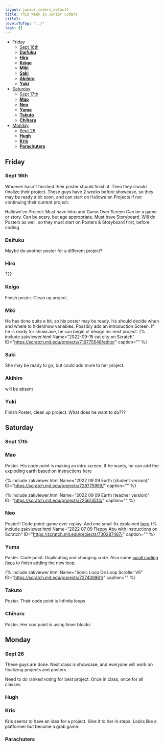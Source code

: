 ```yaml
---
layout: junior_coders_default
title: This Week in Junior Coders
title2: 
levelsToTop: "../"
tags: []
---
```

<!-- TOC -->

* [Friday](#friday)
  * [Sept 16th](#sept-16th)
  * [**Daifuku**](#daifuku)
  * [**Hiro**](#hiro)
  * [**Keigo**](#keigo)
  * [**Miki**](#miki)
  * [**Saki**](#saki)
  * [**Akihiro**](#akihiro)
  * [**Yuki**](#yuki)
* [Saturday](#saturday)
  * [Sept 17th](#sept-17th)
  * [**Mao**](#mao)
  * [**Neo**](#neo)
  * [**Yuma**](#yuma)
  * [**Takuto**](#takuto)
  * [**Chiharu**](#chiharu)
* [Monday](#monday)
  * [Sept 26](#sept-26)
  * [**Hugh**](#hugh)
  * [**Kris**](#kris)
  * [**Parachuters**](#parachuters)

<!-- /TOC -->


## Friday
### Sept 16th

Whoever hasn't finished their poster should finish it. Then they should finalize their project. These guys have 2 weeks before showcase, so they may be ready a bit soon, and can start on Hallowe'en Projects if not continuing their current project. 

Hallowe'en Project: 
Must have Intro and Game Over Screen
Can be a game or story. Can be scary, but age appropriate.
Must have Storyboard.
Will do Posters as well, so they must start on Posters & Storyboard first, before coding. 

### **Daifuku**
Maybe do another  poster for a different project?
### **Hiro**
???

### **Keigo**
Finish poster. Clean up project.


### **Miki**
He has done quite a bit, so his poster may be ready.
He should decide when and where to hide/show variables. 
Possibly add an introduction Screen. 
If he is ready for showcase, he can begin ot design his next project.
{% include zakviewer.html Name="2022-09-15 cat city on Scratch" ID="https://scratch.mit.edu/projects/716775548/editor" caption="" %}


### **Saki**
She may be ready to go, but could add more to her project.

### **Akihiro**
will be absent
### **Yuki**
Finish Poster, clean up project. What does he want to do???





## Saturday
### Sept 17th

### **Mao**
Poster. His code point is making an intro screen. If he wants, he can add the exploding earth based on [instructions here](https://digitalgardenforjrcoders.netlify.app/prep-notes/friday-class/2022-fri-student-m/)


{% include zakviewer.html Name="2022 09 09 Earth (student version)" ID="https://scratch.mit.edu/projects/729775959/" caption="" %}

{% include zakviewer.html Name="2022 09 09 Earth (teacher version)" ID="https://scratch.mit.edu/projects/725613514/" caption="" %}

### **Neo**
Poster!! Code point: game over replay. And one small fix explained [here](https://digitalgardenforjrcoders.netlify.app/prep-notes/saturday-class/2022-sat-student-n/) {% include zakviewer.html Name="2022 07 09 Flappy Abu with instructions on Scratch" ID="https://scratch.mit.edu/projects/730287487/" caption="" %}

### **Yuma**
Poster. Code point: Duplicating and changing code. Also some [small coding fixes](https://digitalgardenforjrcoders.netlify.app/notes/prep-notes-saturday-class-2022-sat-student-y) to finish adding the new loop.

{% include zakviewer.html Name="Sonic Loop De Loop Scroller V6" ID="https://scratch.mit.edu/projects/727409961/" caption="" %}


### **Takuto**
Poster. Their code point is Infinite loops

### **Chiharu**
Poster. Her cod point is using timer blocks




## Monday
### Sept 26

These guys are done. Next class is showcase, and everyone will work on finalizing projects and posters. 

Need to do ranked voting for best project. Once in class, once for all classes.



### **Hugh** 

### **Kris** 
Kris seems to have an idea for a project. Give it to her in steps. Looks like a platformer but become a grab game.

### **Parachuters**

